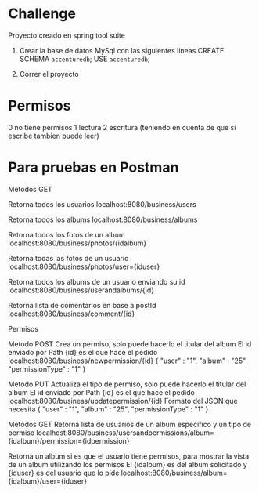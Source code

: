 # Challenge
Proyecto creado en spring tool suite

1. Crear la base de datos MySql con las siguientes lineas
  CREATE SCHEMA `accenturedb`;
  USE `accenturedb`;
  
2. Correr el proyecto

# Permisos
  0 no tiene permisos
  1 lectura
  2 escritura (teniendo en cuenta de que si escribe tambien puede leer)

# Para pruebas en Postman
  Metodos GET

  Retorna todos los usuarios
  localhost:8080/business/users

  Retorna todos los albums
  localhost:8080/business/albums

  Retorna todos los fotos de un album
  localhost:8080/business/photos/{idalbum}

  Retorna todas las fotos de un usuario
  localhost:8080/business/photos/user={iduser}

  Retorna todos los albums de un usuario enviando su id
  localhost:8080/business/userandalbums/{id}

  Retorna lista de comentarios en base a postId
  localhost:8080/business/comment/{id}

  Permisos

  Metodo POST
  Crea un permiso, solo puede hacerlo el titular del album
  El id enviado por Path {id} es el que hace el pedido
  localhost:8080/business/newpermission/{id}
  {
      "user" : "1",
      "album" : "25",
      "permissionType" : "1"
  }

  Metodo PUT
  Actualiza el tipo de permiso, solo puede hacerlo el titular del album
  El id enviado por Path {id} es el que hace el pedido
  localhost:8080/business/updatepermission/{id}
  Formato del JSON que necesita
  {
      "user" : "1",
      "album" : "25",
      "permissionType" : "1"
  }

  Metodos GET
  Retorna lista de usuarios de un album especifico y un tipo de permiso
  localhost:8080/business/usersandpermissions/album={idalbum}/permission={idpermission}

  Retorna un album si es que el usuario tiene permisos, para mostrar la vista de un album utilizando los permisos
  El {idalbum} es del album solicitado y {iduser} es del usuario que lo pide
  localhost:8080/business/album={idalbum}/user={iduser}






